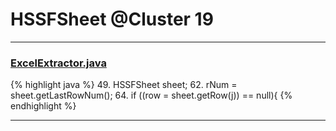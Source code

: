 # HSSFSheet @Cluster 19

***

### [ExcelExtractor.java](https://searchcode.com/codesearch/view/48925127/)
{% highlight java %}
49. HSSFSheet sheet;
62.   rNum = sheet.getLastRowNum();
64.     if ((row = sheet.getRow(j)) == null){
{% endhighlight %}

***

